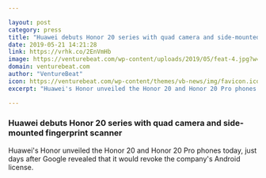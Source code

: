 ```yaml
---

layout: post
category: press
title: "Huawei debuts Honor 20 series with quad camera and side-mounted fingerprint scanner"
date: 2019-05-21 14:21:28
link: https://vrhk.co/2EnVmHb
image: https://venturebeat.com/wp-content/uploads/2019/05/feat-4.jpg?w=1200&strip=all
domain: venturebeat.com
author: "VentureBeat"
icon: https://venturebeat.com/wp-content/themes/vb-news/img/favicon.ico
excerpt: "Huawei's Honor unveiled the Honor 20 and Honor 20 Pro phones today, just days after Google revealed that it would revoke the company's Android license."

---
```


### Huawei debuts Honor 20 series with quad camera and side-mounted fingerprint scanner

Huawei's Honor unveiled the Honor 20 and Honor 20 Pro phones today, just days after Google revealed that it would revoke the company's Android license.